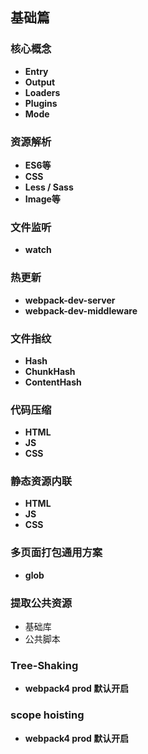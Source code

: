 ## 基础篇

### 核心概念
- **Entry** 
- **Output**
- **Loaders**
- **Plugins**
- **Mode**

### 资源解析
- **ES6等**
- **CSS**
- **Less / Sass**
- **Image等** 

### 文件监听
- **watch** 

### 热更新
- **webpack-dev-server** 
- **webpack-dev-middleware**

### 文件指纹
- **Hash**
- **ChunkHash**
- **ContentHash** 

### 代码压缩
- **HTML**
- **JS**
- **CSS**

### 静态资源内联
- **HTML**
- **JS**
- **CSS**

### 多页面打包通用方案
- **glob**

### 提取公共资源
- 基础库
- 公共脚本

### Tree-Shaking
- **webpack4 prod 默认开启**

### scope hoisting
- **webpack4 prod 默认开启**